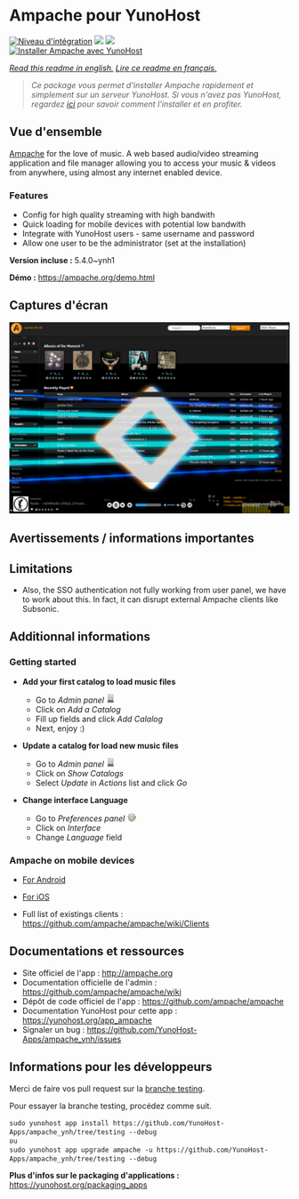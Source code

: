 # Ampache pour YunoHost

[![Niveau d'intégration](https://dash.yunohost.org/integration/ampache.svg)](https://dash.yunohost.org/appci/app/ampache) ![](https://ci-apps.yunohost.org/ci/badges/ampache.status.svg) ![](https://ci-apps.yunohost.org/ci/badges/ampache.maintain.svg)  
[![Installer Ampache avec YunoHost](https://install-app.yunohost.org/install-with-yunohost.svg)](https://install-app.yunohost.org/?app=ampache)

*[Read this readme in english.](./README.md)*
*[Lire ce readme en français.](./README_fr.md)*

> *Ce package vous permet d'installer Ampache rapidement et simplement sur un serveur YunoHost.
Si vous n'avez pas YunoHost, regardez [ici](https://yunohost.org/#/install) pour savoir comment l'installer et en profiter.*

## Vue d'ensemble

[Ampache](http://ampache.org) for the love of music. A web based audio/video streaming application and file manager allowing you to access your music & videos from anywhere, using almost any internet enabled device.

### Features

 * Config for high quality streaming with high bandwith
 * Quick loading for mobile devices with potential low bandwith
 * Integrate with YunoHost users - same username and password
 * Allow one user to be the administrator (set at the installation)

**Version incluse :** 5.4.0~ynh1

**Démo :** https://ampache.org/demo.html

## Captures d'écran

![](./doc/screenshots/visualizer.png)

## Avertissements / informations importantes

## Limitations

* Also, the SSO authentication not fully working from user panel, we have to work about this. In fact, it can disrupt external Ampache clients like Subsonic.

## Additionnal informations

### Getting started

 * **Add your first catalog to load music files**
   * Go to *Admin panel* ![](https://raw.githubusercontent.com/ampache/ampache/develop/themes/reborn/images/icons/icon_admin.png)
   * Click on *Add a Catalog*
   * Fill up fields and click *Add Calalog*
   * Next, enjoy :)

 * **Update a catalog for load new music files**
   * Go to *Admin panel* ![](https://raw.githubusercontent.com/ampache/ampache/develop/themes/reborn/images/icons/icon_admin.png)
   * Click on *Show Catalogs*
   * Select *Update* in *Actions* list and click *Go*

 * **Change interface Language**
   * Go to *Preferences panel* ![](https://raw.githubusercontent.com/ampache/ampache/develop/themes/reborn/images/icons/icon_edit.png)
   * Click on *Interface*
   * Change *Language* field

### Ampache on mobile devices

 * [For Android](https://play.google.com/store/apps/details?id=com.antoniotari.reactiveampacheapp)
 * [For iOS](http://iampache.com/)

 * Full list of existings clients : https://github.com/ampache/ampache/wiki/Clients

## Documentations et ressources

* Site officiel de l'app : http://ampache.org
* Documentation officielle de l'admin : https://github.com/ampache/ampache/wiki
* Dépôt de code officiel de l'app : https://github.com/ampache/ampache
* Documentation YunoHost pour cette app : https://yunohost.org/app_ampache
* Signaler un bug : https://github.com/YunoHost-Apps/ampache_ynh/issues

## Informations pour les développeurs

Merci de faire vos pull request sur la [branche testing](https://github.com/YunoHost-Apps/ampache_ynh/tree/testing).

Pour essayer la branche testing, procédez comme suit.
```
sudo yunohost app install https://github.com/YunoHost-Apps/ampache_ynh/tree/testing --debug
ou
sudo yunohost app upgrade ampache -u https://github.com/YunoHost-Apps/ampache_ynh/tree/testing --debug
```

**Plus d'infos sur le packaging d'applications :** https://yunohost.org/packaging_apps